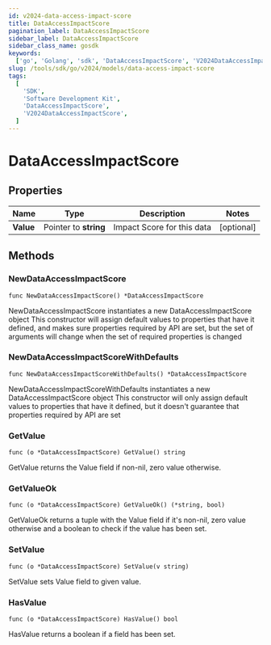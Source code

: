 ```yaml
---
id: v2024-data-access-impact-score
title: DataAccessImpactScore
pagination_label: DataAccessImpactScore
sidebar_label: DataAccessImpactScore
sidebar_class_name: gosdk
keywords:
  ['go', 'Golang', 'sdk', 'DataAccessImpactScore', 'V2024DataAccessImpactScore']
slug: /tools/sdk/go/v2024/models/data-access-impact-score
tags:
  [
    'SDK',
    'Software Development Kit',
    'DataAccessImpactScore',
    'V2024DataAccessImpactScore',
  ]
---
```


# DataAccessImpactScore

## Properties

| Name      | Type                  | Description                | Notes      |
| --------- | --------------------- | -------------------------- | ---------- |
| **Value** | Pointer to **string** | Impact Score for this data | [optional] |

## Methods

### NewDataAccessImpactScore

`func NewDataAccessImpactScore() *DataAccessImpactScore`

NewDataAccessImpactScore instantiates a new DataAccessImpactScore object This constructor will assign default values to properties that have it defined, and makes sure properties required by API are set, but the set of arguments will change when the set of required properties is changed

### NewDataAccessImpactScoreWithDefaults

`func NewDataAccessImpactScoreWithDefaults() *DataAccessImpactScore`

NewDataAccessImpactScoreWithDefaults instantiates a new DataAccessImpactScore object This constructor will only assign default values to properties that have it defined, but it doesn't guarantee that properties required by API are set

### GetValue

`func (o *DataAccessImpactScore) GetValue() string`

GetValue returns the Value field if non-nil, zero value otherwise.

### GetValueOk

`func (o *DataAccessImpactScore) GetValueOk() (*string, bool)`

GetValueOk returns a tuple with the Value field if it's non-nil, zero value otherwise and a boolean to check if the value has been set.

### SetValue

`func (o *DataAccessImpactScore) SetValue(v string)`

SetValue sets Value field to given value.

### HasValue

`func (o *DataAccessImpactScore) HasValue() bool`

HasValue returns a boolean if a field has been set.

